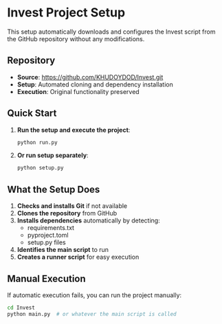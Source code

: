 # Invest Project Setup

This setup automatically downloads and configures the Invest script from the GitHub repository without any modifications.

## Repository
- **Source**: https://github.com/KHUDOYDOD/Invest.git
- **Setup**: Automated cloning and dependency installation
- **Execution**: Original functionality preserved

## Quick Start

1. **Run the setup and execute the project**:
   ```bash
   python run.py
   ```

2. **Or run setup separately**:
   ```bash
   python setup.py
   ```

## What the Setup Does

1. **Checks and installs Git** if not available
2. **Clones the repository** from GitHub
3. **Installs dependencies** automatically by detecting:
   - requirements.txt
   - pyproject.toml
   - setup.py files
4. **Identifies the main script** to run
5. **Creates a runner script** for easy execution

## Manual Execution

If automatic execution fails, you can run the project manually:

```bash
cd Invest
python main.py  # or whatever the main script is called
